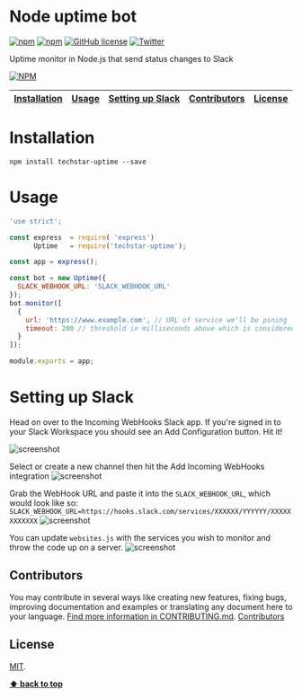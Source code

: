 # Node uptime bot

[![npm](https://img.shields.io/npm/v/techstar-uptime.svg?style=plastic)](https://www.npmjs.com/package/techstar-uptime)
[![npm](https://img.shields.io/npm/dt/techstar-uptime.svg?style=plastic)](https://www.npmjs.com/package/techstar-uptime)
[![GitHub license](https://img.shields.io/github/license/techstar-cloud/intelligo.svg)](https://github.com/techstar-cloud/techstar-uptime/blob/master/LICENSE)
[![Twitter](https://img.shields.io/twitter/url/https/github.com/techstar-cloud/techstar-uptime.svg?style=social)](https://twitter.com/intent/tweet?text=Wow:&url=https%3A%2F%2Fgithub.com%2Ftechstar-cloud%2Fintelligo)

Uptime monitor in Node.js that send status changes to Slack

[![NPM](https://nodei.co/npm/techstar-uptime.png?downloads=true&downloadRank=true&stars=true)](https://nodei.co/npm/techstar-uptime/)


| [Installation][] | [Usage][] | [Setting up Slack][] | [Contributors][] | [License][] |
|---|---|---|---|---|

# Installation

```
npm install techstar-uptime --save
```

# Usage

```js
'use strict';

const express  = require( 'express')
      Uptime   = require('techstar-uptime');

const app = express();

const bot = new Uptime({
  SLACK_WEBHOOK_URL: 'SLACK_WEBHOOK_URL'
});
bot.monitor([
  {
    url: 'https://www.example.com', // URL of service we'll be pining
    timeout: 200 // threshold in milliseconds above which is considered degraded performance
  }
]);

module.exports = app;

```

# Setting up Slack

Head on over to the Incoming WebHooks Slack app. If you're signed in to your Slack Workspace you should see an Add Configuration button. Hit it!

![screenshot](https://raw.githubusercontent.com/techstar-cloud/techstar-uptime/master/public/img/image1.png)

Select or create a new channel then hit the Add Incoming WebHooks integration
![screenshot](https://raw.githubusercontent.com/techstar-cloud/techstar-uptime/master/public/img/image2.png)

Grab the WebHook URL and paste it into the `SLACK_WEBHOOK_URL`, which would look like so:
`SLACK_WEBHOOK_URL=https://hooks.slack.com/services/XXXXXX/YYYYYY/XXXXXXXXXXXX`
![screenshot](https://raw.githubusercontent.com/techstar-cloud/techstar-uptime/master/public/img/image3.png)

You can update `websites.js` with the services you wish to monitor and throw the code up on a server.
![screenshot](https://raw.githubusercontent.com/techstar-cloud/techstar-uptime/master/public/img/image4.png)

## Contributors

You may contribute in several ways like creating new features, fixing bugs, improving documentation and examples
or translating any document here to your language. [Find more information in CONTRIBUTING.md](CONTRIBUTING.md).
<a href="https://github.com/techstar-cloud/techstar-uptime/graphs/contributors">Contributors</a>

## License

[MIT](LICENSE).


**[⬆ back to top](#node-uptime-bot)**

[Installation]:#installation
[Usage]:#usage
[Setting up Slack]:#setting-up-slack
[Contributors]:#contributors
[License]:#license

